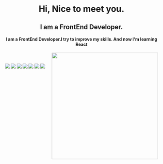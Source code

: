 <h1 align="center">
  Hi, Nice to meet you.
</h1>
<h2 align="center">I am a FrontEnd Developer.</h2>

<h4 align="center">I am a FrontEnd Developer.I try to improve my skills. And now I'm learning React</h4>

<p align="center">
  <img src="https://raw.githubusercontent.com/MicaelliMedeiros/micaellimedeiros/master/image/computer-illustration.png" min-width="380px" max-width="450px" width="350px" align="right"> <br>
</p>

#### ![](https://img.shields.io/badge/HTML-purple) ![](https://img.shields.io/badge/CSS-purple) ![](https://img.shields.io/badge/JavaScript-purple) ![](https://img.shields.io/badge/BootStrap-purple) ![](https://img.shields.io/badge/Git-purple) ![](https://img.shields.io/badge/React-purple) ![](https://img.shields.io/badge/Tailwind-purple) 


